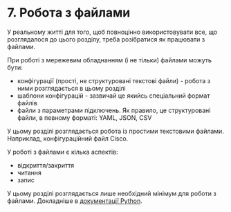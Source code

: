 # 7. Робота з файлами

У реальному житті для того, щоб повноцінно використовувати все, що розглядалося
до цього розділу, треба розібратися як працювати з файлами.

При роботі з мережевим обладнанням (і не тільки) файлами можуть бути:

* конфігурації (прості, не структуровані текстові файли) - робота з ними розглядається в цьому розділі
* шаблони конфігурацій - зазвичай це якийсь спеціальний формат файлів
* файли з параметрами підключень. Як правило, це структуровані файли, в певному форматі: YAML, JSON, CSV


У цьому розділі розглядається робота із простими текстовими файлами. Наприклад,
конфігураційний файл Cisco.

У роботі з файлами є кілька аспектів:

* відкриття/закриття
* читання
* запис

У цьому розділі розглядається лише необхідний мінімум для роботи з файлами.
Докладніше в [документації Python](https://docs.python.org/3/library/stdtypes.html#bltin-file-objects).
